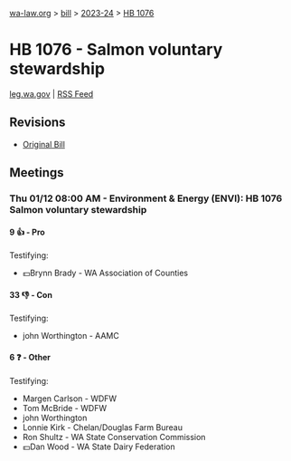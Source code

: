 [wa-law.org](/) > [bill](/bill/) > [2023-24](/bill/2023-24/) > [HB 1076](/bill/2023-24/hb/1076/)

# HB 1076 - Salmon voluntary stewardship
[leg.wa.gov](https://app.leg.wa.gov/billsummary?BillNumber=1076&Year=2023&Initiative=false) | [RSS Feed](./rss.xml)

## Revisions
* [Original Bill](1/)

## Meetings
### Thu 01/12 08:00 AM - Environment & Energy (ENVI): HB 1076 Salmon voluntary stewardship
#### 9 👍 - Pro
Testifying:
* 💵Brynn Brady - WA Association of Counties

#### 33 👎 - Con
Testifying:
* john Worthington - AAMC

#### 6 ❓ - Other
Testifying:
* Margen Carlson - WDFW
* Tom McBride - WDFW
* john Worthington
* Lonnie Kirk - Chelan/Douglas Farm Bureau
* Ron Shultz - WA State Conservation Commission
* 💵Dan Wood - WA State Dairy Federation
